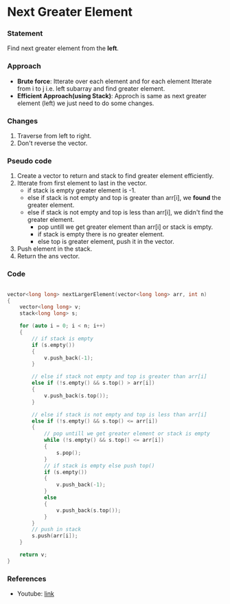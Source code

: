 # Next Greater Element

### Statement

Find next greater element from the **left**.

### Approach

- **Brute force**: Itterate over each element and for each element Itterate from i to j i.e. left subarray and find greater element.
- **Efficient Approach(using Stack)**: Approch is same as next greater element (left) we just need to do some changes.

### Changes

1. Traverse from left to right.
2. Don't reverse the vector.

### Pseudo code

1. Create a vector to return and stack to find greater element efficiently.
2. Itterate from first element to last in the vector.
   - if stack is empty greater element is -1.
   - else if stack is not empty and top is greater than arr[i], we **found** the greater element.
   - else if stack is not empty and top is less than arr[i], we didn't find the greater element.
     - pop untill we get greater element than arr[i] or stack is empty.
     - if stack is empty there is no greater element.
     - else top is greater element, push it in the vector.
3. Push element in the stack.
4. Return the ans vector.

### Code

```cpp

vector<long long> nextLargerElement(vector<long long> arr, int n)
{
    vector<long long> v;
    stack<long long> s;

    for (auto i = 0; i < n; i++)
    {
        // if stack is empty
        if (s.empty())
        {
            v.push_back(-1);
        }

        // else if stack not empty and top is greater than arr[i]
        else if (!s.empty() && s.top() > arr[i])
        {
            v.push_back(s.top());
        }

        // else if stack is not empty and top is less than arr[i]
        else if (!s.empty() && s.top() <= arr[i])
        {
            // pop untill we get greater element or stack is empty
            while (!s.empty() && s.top() <= arr[i])
            {
                s.pop();
            }
            // if stack is empty else push top()
            if (s.empty())
            {
                v.push_back(-1);
            }
            else
            {
                v.push_back(s.top());
            }
        }
        // push in stack
        s.push(arr[i]);
    }

    return v;
}
```

### References

- Youtube: [link](https://www.youtube.com/watch?v=T5s96ynzArg&list=PL_z_8CaSLPWdeOezg68SKkeLN4-T_jNHd&index=3)
